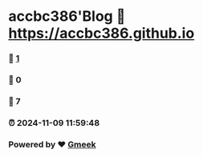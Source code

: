 # accbc386'Blog :link: https://accbc386.github.io 
### :page_facing_up: [1](https://accbc386.github.io/tag.html) 
### :speech_balloon: 0 
### :hibiscus: 7 
### :alarm_clock: 2024-11-09 11:59:48 
### Powered by :heart: [Gmeek](https://github.com/Meekdai/Gmeek)
